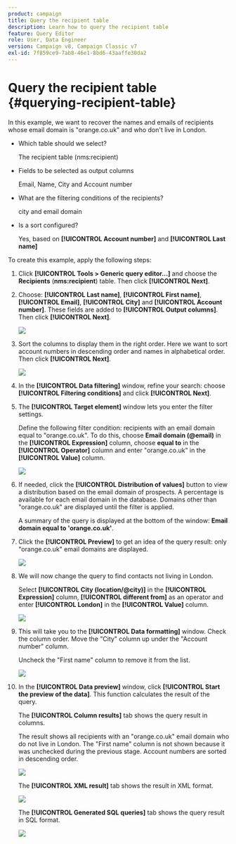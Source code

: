 ```yaml
---
product: campaign
title: Query the recipient table
description: Learn how to query the recipient table
feature: Query Editor
role: User, Data Engineer
version: Campaign v8, Campaign Classic v7
exl-id: 7f859ce9-7ab8-46e1-8bd6-43aaffe30da2
---
```

# Query the recipient table {#querying-recipient-table}



In this example, we want to recover the names and emails of recipients whose email domain is "orange.co.uk" and who don't live in London.

* Which table should we select?

  The recipient table (nms:recipient)

* Fields to be selected as output columns

  Email, Name, City and Account number

* What are the filtering conditions of the recipients?

  city and email domain

* Is a sort configured?

  Yes, based on **[!UICONTROL Account number]** and **[!UICONTROL Last name]**

To create this example, apply the following steps:

1. Click **[!UICONTROL Tools > Generic query editor...]** and choose the **Recipients** (**nms:recipient**) table. Then click **[!UICONTROL Next]**.
1. Choose: **[!UICONTROL Last name]**, **[!UICONTROL First name]**, **[!UICONTROL Email]**, **[!UICONTROL City]** and **[!UICONTROL Account number]**. These fields are added to **[!UICONTROL Output columns]**. Then click **[!UICONTROL Next]**.

   ![](assets/query_editor_03.png)

1. Sort the columns to display them in the right order. Here we want to sort account numbers in descending order and names in alphabetical order. Then click **[!UICONTROL Next]**.

   ![](assets/query_editor_04.png)

1. In the **[!UICONTROL Data filtering]** window, refine your search: choose **[!UICONTROL Filtering conditions]** and click **[!UICONTROL Next]**.
1. The **[!UICONTROL Target element]** window lets you enter the filter settings.

   Define the following filter condition: recipients with an email domain equal to "orange.co.uk". To do this, choose **Email domain (@email)** in the **[!UICONTROL Expression]** column, choose **equal to** in the **[!UICONTROL Operator]** column and enter "orange.co.uk" in the **[!UICONTROL Value]** column.

   ![](assets/query_editor_05.png)

1. If needed, click the **[!UICONTROL Distribution of values]** button to view a distribution based on the email domain of prospects. A percentage is available for each email domain in the database. Domains other than "orange.co.uk" are displayed until the filter is applied.

   A summary of the query is displayed at the bottom of the window: **Email domain equal to 'orange.co.uk'**. 

1. Click the **[!UICONTROL Preview]** to get an idea of the query result: only "orange.co.uk" email domains are displayed.

   ![](assets/query_editor_nveau_17.png)

1. We will now change the query to find contacts not living in London.

   Select **[!UICONTROL City (location/@city)]** in the **[!UICONTROL Expression]** column, **[!UICONTROL different from]** as an operator and enter **[!UICONTROL London]** in the **[!UICONTROL Value]** column.

   ![](assets/query_editor_08.png)

1. This will take you to the **[!UICONTROL Data formatting]** window. Check the column order. Move the "City" column up under the "Account number" column.

   Uncheck the "First name" column to remove it from the list.

   ![](assets/query_editor_nveau_15.png)

1. In the **[!UICONTROL Data preview]** window, click **[!UICONTROL Start the preview of the data]**. This function calculates the result of the query.

   The **[!UICONTROL Column results]** tab shows the query result in columns.

   The result shows all recipients with an "orange.co.uk" email domain who do not live in London. The "First name" column is not shown because it was unchecked during the previous stage. Account numbers are sorted in descending order.

   ![](assets/query_editor_nveau_12.png)

   The **[!UICONTROL XML result]** tab shows the result in XML format.

   ![](assets/query_editor_nveau_13.png)

   The **[!UICONTROL Generated SQL queries]** tab shows the query result in SQL format.

   ![](assets/query_editor_nveau_14.png)
